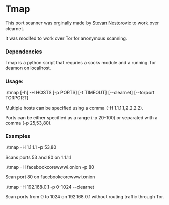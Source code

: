 # Tmap

This port scanner was orginally made by [Stevan Nestorovic](https://github.com/stevannestorovic) to work over clearnet.

It was modifed to work over Tor for anonymous scanning.

### Dependencies
Tmap is a python script that requries a socks module and a running Tor deamon on localhost.

### Usage:
./tmap [-h] -H HOSTS [-p PORTS] [-t TIMEOUT] [--clearnet] [--torport TORPORT]


Multiple hosts can be specified using a comma (-H 1.1.1.1,2.2.2.2).

Ports can be either specified as a range (-p 20-100) or separated with a comma (-p 25,53,80).


### Examples

./tmap -H 1.1.1.1 -p 53,80

Scans ports 53 and 80 on 1.1.1.1

./tmap -H facebookcorewwwi.onion -p 80

Scan port 80 on facebookcorewwwi.onion

./tmap -H 192.168.0.1 -p 0-1024 --clearnet

Scan ports from 0 to 1024 on 192.168.0.1 without routing traffic through Tor.
